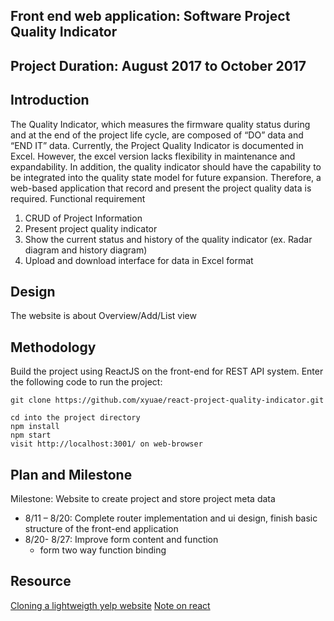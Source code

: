 ## Front end web application: Software Project Quality Indicator

## Project Duration: August 2017 to October 2017
## Introduction
The Quality Indicator, which measures the firmware quality status during and at the end of the project life cycle, are composed of “DO” data and “END IT” data. Currently, the Project Quality Indicator is documented in Excel. However, the excel version lacks flexibility in maintenance and expandability. In addition, the quality indicator should have the capability to be integrated into the quality state model for future expansion. Therefore, a web-based application that record and present the project quality data is required.
Functional requirement
1.	CRUD of Project Information
2.	Present project quality indicator
4.	Show the current status and history of the quality indicator (ex. Radar diagram and history diagram)
5.	Upload and download interface for data in Excel format

## Design
The website is about Overview/Add/List view

## Methodology
Build the project using ReactJS on the front-end for REST API system.
Enter the following code to run the project:
```
git clone https://github.com/xyuae/react-project-quality-indicator.git

cd into the project directory
npm install
npm start
visit http://localhost:3001/ on web-browser
```

## Plan and Milestone
Milestone: Website to create project and store project meta data
- 8/11 – 8/20: Complete router implementation and ui design, finish basic structure of the front-end application
- 8/20- 8/27: Improve form content and function
 	- form two way function binding



## Resource
[Cloning a lightweigth yelp website](http://cache.preserve.io/c81nqh7s/)
[Note on react](./notes/clone_yelp.md)
